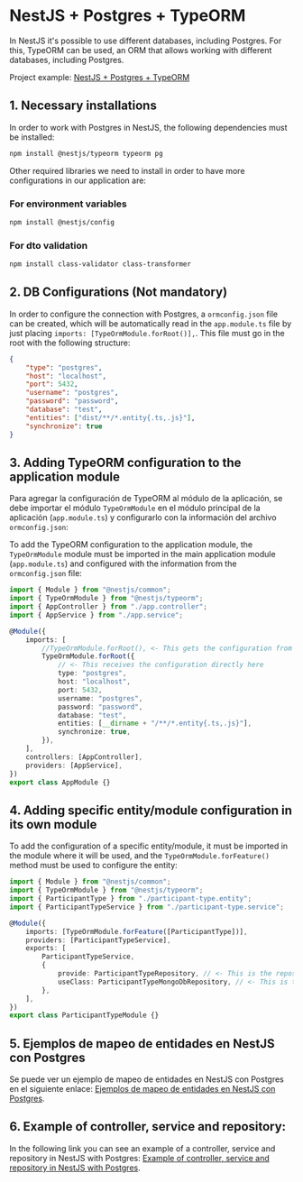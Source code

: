 # NestJS + Postgres + TypeORM

In NestJS it's possible to use different databases, including Postgres. For this, TypeORM can be used, an ORM that allows working with different databases, including Postgres.

Project example: [NestJS + Postgres + TypeORM](https://github.com/jtejadavilca/nestjs-registration-event-admin)

## 1. Necessary installations

In order to work with Postgres in NestJS, the following dependencies must be installed:

```bash
npm install @nestjs/typeorm typeorm pg
```

Other required libraries we need to install in order to have more configurations in our application are:

### For environment variables

```bash
npm install @nestjs/config
```

### For dto validation

```bash
npm install class-validator class-transformer
```

## 2. DB Configurations (Not mandatory)

In order to configure the connection with Postgres, a `ormconfig.json` file can be created, which will be automatically read in the `app.module.ts` file by just placing `imports: [TypeOrmModule.forRoot()],`. This file must go in the root with the following structure:

```json
{
    "type": "postgres",
    "host": "localhost",
    "port": 5432,
    "username": "postgres",
    "password": "password",
    "database": "test",
    "entities": ["dist/**/*.entity{.ts,.js}"],
    "synchronize": true
}
```

## 3. Adding TypeORM configuration to the application module

Para agregar la configuración de TypeORM al módulo de la aplicación, se debe importar el módulo `TypeOrmModule` en el módulo principal de la aplicación (`app.module.ts`) y configurarlo con la información del archivo `ormconfig.json`:

To add the TypeORM configuration to the application module, the `TypeOrmModule` module must be imported in the main application module (`app.module.ts`) and configured with the information from the `ormconfig.json` file:

```ts
import { Module } from "@nestjs/common";
import { TypeOrmModule } from "@nestjs/typeorm";
import { AppController } from "./app.controller";
import { AppService } from "./app.service";

@Module({
    imports: [
        //TypeOrmModule.forRoot(), <- This gets the configuration from ormconfig.json
        TypeOrmModule.forRoot({
            // <- This receives the configuration directly here
            type: "postgres",
            host: "localhost",
            port: 5432,
            username: "postgres",
            password: "password",
            database: "test",
            entities: [__dirname + "/**/*.entity{.ts,.js}"],
            synchronize: true,
        }),
    ],
    controllers: [AppController],
    providers: [AppService],
})
export class AppModule {}
```

## 4. Adding specific entity/module configuration in its own module

To add the configuration of a specific entity/module, it must be imported in the module where it will be used, and the `TypeOrmModule.forFeature()` method must be used to configure the entity:

```ts
import { Module } from "@nestjs/common";
import { TypeOrmModule } from "@nestjs/typeorm";
import { ParticipantType } from "./participant-type.entity";
import { ParticipantTypeService } from "./participant-type.service";

@Module({
    imports: [TypeOrmModule.forFeature([ParticipantType])],
    providers: [ParticipantTypeService],
    exports: [
        ParticipantTypeService,
        {
            provide: ParticipantTypeRepository, // <- This is the repository (abstract class) that will be used
            useClass: ParticipantTypeMongoDbRepository, // <- This is the repository implementation that will be used
        },
    ],
})
export class ParticipantTypeModule {}
```

## 5. Ejemplos de mapeo de entidades en NestJS con Postgres

Se puede ver un ejemplo de mapeo de entidades en NestJS con Postgres en el siguiente enlace: [Ejemplos de mapeo de entidades en NestJS con Postgres](./mapping.postgres.md).

## 6. Example of controller, service and repository:

In the following link you can see an example of a controller, service and repository in NestJS with Postgres: [Example of controller, service and repository in NestJS with Postgres](./controller-service-repository.postgres.md).
